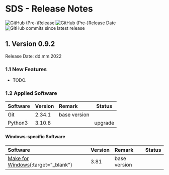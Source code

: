 # SDS - Release Notes

![GitHub (Pre-)Release](https://img.shields.io/github/v/release/FAA-VAIL-Project/sds?include_prereleases)
![GitHub (Pre-)Release Date](https://img.shields.io/github/release-date-pre/FAA-VAIL-Project/sds)
![GitHub commits since latest release](https://img.shields.io/github/commits-since/FAA-VAIL-Project/sds/0.9.0)

## 1. Version 0.9.2

Release Date: dd.mm.2022

### 1.1 New Features

- TODO.

### 1.2 Applied Software

| Software | Version | Remark       | Status  |
|:---------|:--------|:-------------|---------|
| Git      | 2.34.1  | base version |         |
| Python3  | 3.10.8  |              | upgrade |

#### Windows-specific Software

| Software                                                                                | Version | Remark                   | Status |
|:----------------------------------------------------------------------------------------|:--------|:-------------------------|--------|
| [Make for Windows](http://gnuwin32.sourceforge.net/packages/make.htm){:target="_blank"} | 3.81    | base version             |        |


